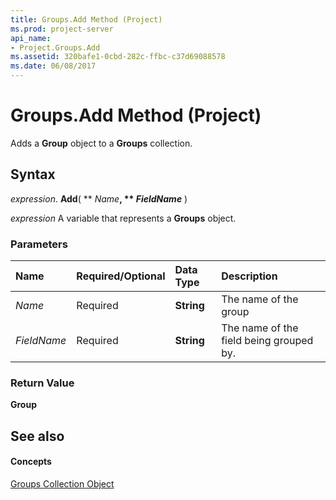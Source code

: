 ```yaml
---
title: Groups.Add Method (Project)
ms.prod: project-server
api_name:
- Project.Groups.Add
ms.assetid: 320bafe1-0cbd-282c-ffbc-c37d69088578
ms.date: 06/08/2017
---
```



# Groups.Add Method (Project)

Adds a  **Group** object to a **Groups** collection.


## Syntax

 _expression_. **Add**( ** _Name_**, ** _FieldName_** )

 _expression_ A variable that represents a **Groups** object.


### Parameters



|**Name**|**Required/Optional**|**Data Type**|**Description**|
|:-----|:-----|:-----|:-----|
| _Name_|Required|**String**|The name of the group|
| _FieldName_|Required|**String**|The name of the field being grouped by.|

### Return Value

 **Group**


## See also


#### Concepts


[Groups Collection Object](Project.groups.md)
